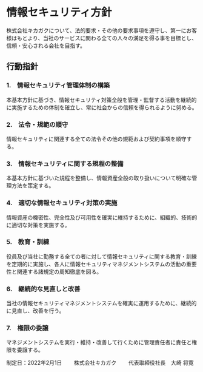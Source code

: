 # 情報セキュリティ方針
株式会社キカガクについて、法的要求・その他の要求事項を遵守し、第一にお客様はもとより、当社のサービスに関わる全ての人々の満足を得る事を目標とし、信頼・安心される会社を目指す。

## 行動指針

### 1.　情報セキュリティ管理体制の構築
本基本方針に基づき、情報セキュリティ対策全般を管理・監督する活動を継続的に実施するための体制を確立し、常に社会からの信頼を得られるように努める。


### 2.　法令・規範の順守
情報セキュリティに関連する全ての法令その他の規範および契約事項を順守する。


### 3.　情報セキュリティに関する規程の整備
本基本方針に基づいた規程を整備し、情報資産全般の取り扱いについて明確な管理方法を策定する。


### 4.　適切な情報セキュリティ対策の実施
情報資産の機密性、完全性及び可用性を確実に維持するために、組織的、技術的に適切な対策を実施する。


### 5.　教育・訓練
役員及び当社に勤務する全ての者に対して情報セキュリティに関する教育・訓練を定期的に実施し、各人に情報セキュリティマネジメントシステムの活動の重要性と関連する諸規定の周知徹底を図る。


### 6.　継続的な見直しと改善
当社の情報セキュリティマネジメントシステムを確実に運用するために、継続的に見直し、改善を行う。


### 7.　権限の委譲
マネジメントシステムを実行・維持・改善して行くために管理責任者に責任と権限を委譲する。　　



制定日：2022年2月1日　　
株式会社キカガク　　
代表取締役社長　大崎 将寛　　
